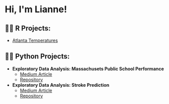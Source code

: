 <h1>Hi, I'm Lianne! 

<h2>👨‍💻 R Projects:</h2>

- [Atlanta Temperatures](https://github.com/liannekc/AtlantaSummers_R)
  


<h2>👨‍💻 Python Projects:</h2>

- <b>Exploratory Data Analysis: Massachusets Public School Performance</b>
  - [Medium Article](https://medium.com/@bridge2/student-performance-across-massachusetts-public-schools-5ae34e11d06f)
  - [Repository](https://github.com/liannekc/PythonEDA_PublicSchools)
- <b>Exploratory Data Analysis: Stroke Prediction</b>
  - [Medium Article](https://medium.com/@bridge2/what-factors-cause-strokes-f25a6017cd09)
  - [Repository](https://github.com/liannekc/PythonEDA_StrokePrediction)
    
